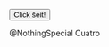 <!DOCTYPE html>
<html>
<body>
  
<button type="button" onclick="alert('Oh oooh! Tu uzspiedi uz pogas!')">Click šeit!</button>

</body>
</html>

@NothingSpecial
Cuatro
